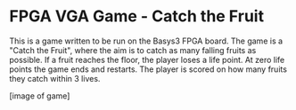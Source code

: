 # FPGA VGA Game -  Catch the Fruit
This is a game written to be run on the Basys3 FPGA board. The game is a "Catch the Fruit", where the aim is to catch as many falling fruits as possible. 
If a fruit reaches the floor, the player loses a life point. At zero life points the game ends and restarts. 
The player is scored on how many fruits they catch within 3 lives.

[image of game]

##

